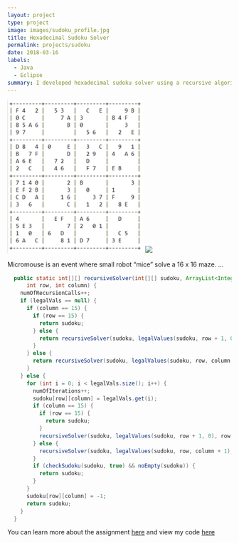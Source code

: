 ```yaml
---
layout: project
type: project
image: images/sudoku_profile.jpg
title: Hexadecimal Sudoku Solver
permalink: projects/sudoku
date: 2018-03-16
labels:
  - Java
  - Eclipse
summary: I developed hexadecimal sudoku solver using a recursive algorithm.
---
```


<div class="ui small rounded images">
  <img class="ui image" src="../images/sudoku_hard.png">
  <img class="ui image" src="../images/sudoku_hard_solution.jpg">
</div>

Micromouse is an event where small robot “mice” solve a 16 x 16 maze. ...

```java
  public static int[][] recursiveSolver(int[][] sudoku, ArrayList<Integer> legalVals, 
      int row, int column) {
    numOfRecursionCalls++;    
    if (legalVals == null) {
      if (column == 15) {
        if (row == 15) {
          return sudoku;
        } else {
          return recursiveSolver(sudoku, legalValues(sudoku, row + 1, 0), row + 1, 0);
        }
      } else {
        return recursiveSolver(sudoku, legalValues(sudoku, row, column + 1), row, column + 1);
      }
    } else {
      for (int i = 0; i < legalVals.size(); i++) {
        numOfIterations++;
        sudoku[row][column] = legalVals.get(i);
        if (column == 15) {
          if (row == 15) {
            return sudoku;
          }
          recursiveSolver(sudoku, legalValues(sudoku, row + 1, 0), row + 1, 0);
        } else {
          recursiveSolver(sudoku, legalValues(sudoku, row, column + 1), row, column + 1);
        }
        if (checkSudoku(sudoku, true) && noEmpty(sudoku)) {
          return sudoku;
        }
      } 
      sudoku[row][column] = -1;
      return sudoku;
    }
  }
```

You can learn more about the assignment [here](http://courses.ics.hawaii.edu/ics211s18-1/morea/110.recursion/experience-H08.html) and view my code [here](https://github.com/mattkim009/Hexadecimal-Sudoku)



